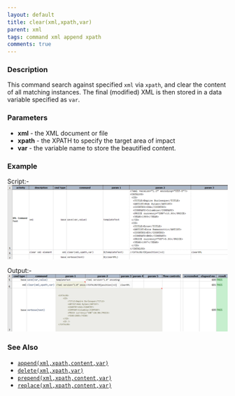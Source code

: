 ```yaml
---
layout: default
title: clear(xml,xpath,var)
parent: xml
tags: command xml append xpath
comments: true
---
```



### Description
This command search against specified `xml` via `xpath`, and clear the content of all matching instances. The final 
(modified) XML is then stored in a data variable specified as `var`.


### Parameters
- **xml** - the XML document or file
- **xpath** - the XPATH to specify the target area of impact
- **var** - the variable name to store the beautified content.

### Example
Script:-<br>
![script](image/clear_01.png)

Output:-<br>
![](image/clear_02.png)

### See Also
- [`append(xml,xpath,content,var)`](append(xml,xpath,content,var))
- [`delete(xml,xpath,var)`](delete(xml,xpath,var))
- [`prepend(xml,xpath,content,var)`](prepend(xml,xpath,content,var))
- [`replace(xml,xpath,content,var)`](replace(xml,xpath,content,var))
